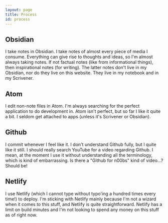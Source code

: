 ```yaml
---
layout: page
title: Process
id: process
---
```


## Obsidian

I take notes in Obsidian. I take notes of almost every piece of media I consume. Everything can give rise to thoughts and ideas, so I'm almost always taking notes. If not factual notes (like from informational things), then inspirational notes (for writing). The latter notes don't live in my Obsidian, nor do they live on this website. They live in my notebook and in my Scrivener.

## Atom

I edit non-note files in Atom. I'm always searching for the perfect application to do development in. Atom isn't perfect, but so far I like it quite a bit. I seldom get attached to apps (unless it's Scrivener or Obsidian).

## Github

I commit whenever I feel like it. I don't understand Github fully, but I quite like it still. I should really search YouTube for a video regarding Github. I mean, at the moment I use it without understanding all the terminology, which is kind of embarrassing. Is there a "Github for n00bs" kind of video...? Should be!

## Netlify

I use Netlify (which I cannot type without typo'ing a hundred times every time!) to deploy. I'm sticking with Netlify mainly because I'm not a wizard when it comes to this stuff, and Netlify is quite straightforward. Netlify has a limit on build minutes and I'm not looking to spend any money on this stuff as of right now.
